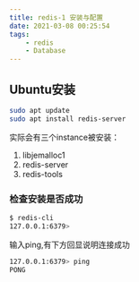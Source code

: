 ```yaml
---
title: redis-1 安装与配置
date: 2021-03-08 00:25:54
tags: 
    - redis
    - Database
---
```


## Ubuntu安装

```bash
sudo apt update
sudo apt install redis-server
```
实际会有三个instance被安装：   
1. libjemalloc1 
2. redis-server 
3. redis-tools

### 检查安装是否成功
```bash
$ redis-cli
127.0.0.1:6379>
```

输入ping,有下方回显说明连接成功
```bash
127.0.0.1:6379> ping
PONG
```
